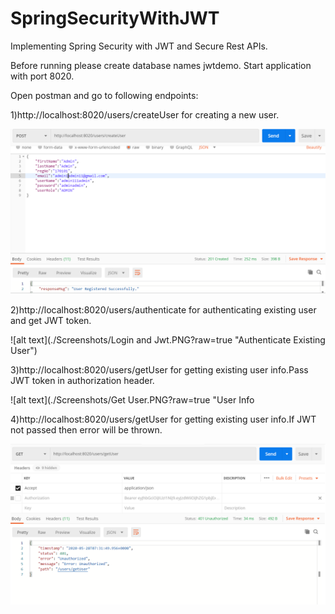 # SpringSecurityWithJWT
Implementing Spring Security with JWT and Secure Rest APIs.

Before running please create database names jwtdemo.
Start application with port 8020.

Open postman and go to following endpoints: 

1)http://localhost:8020/users/createUser for creating a new user.

![alt text](./Screenshots/Signup.PNG?raw=true "Create New User")


2)http://localhost:8020/users/authenticate for authenticating existing user and get JWT token.

![alt text](./Screenshots/Login and Jwt.PNG?raw=true "Authenticate Existing User")


3)http://localhost:8020/users/getUser for getting existing user info.Pass JWT token in authorization header.

![alt text](./Screenshots/Get User.PNG?raw=true "User Info


4)http://localhost:8020/users/getUser for getting existing user info.If JWT not passed then error will be thrown.

![alt text](./Screenshots/Unauthorized.PNG?raw=true "Unauthorized User")


